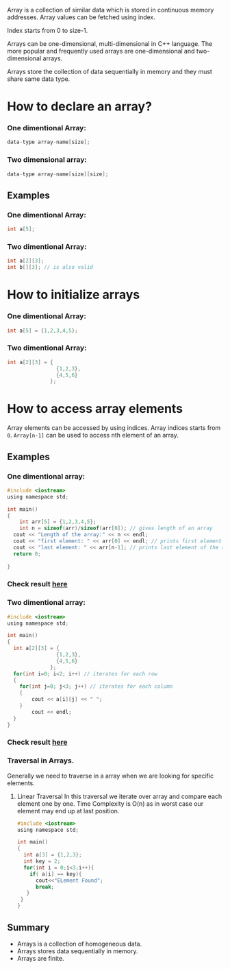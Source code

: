 Array is a collection of similar data which is stored in continuous memory addresses. Array values can be fetched using index. 

Index starts from 0 to size-1.

Arrays can be one-dimensional, multi-dimensional in C++ language. The more popular and frequently used arrays are one-dimensional and two-dimensional arrays.

Arrays store the collection of data sequentially in memory and they must share same data type.

# How to declare an array?

### One dimentional Array:

```c
data-type array-name[size];
```

### Two dimensional array:

```c
data-type array-name[size][size];
```

## Examples

### One dimentional Array:

```c
int a[5];
```

### Two dimentional Array:

```c
int a[2][3];
int b[][3]; // is also valid
```

# How to initialize arrays

### One dimentional Array:

```c
int a[5] = {1,2,3,4,5};
```

### Two dimentional Array:

```c
int a[2][3] = {
                {1,2,3},
                {4,5,6}
              };
```

# How to access array elements

Array elements can be accessed by using indices. Array indices starts from `0`.  `Array[n-1]` can be used to access nth element of an array.

## Examples

### One dimentional array:

```c
#include <iostream>
using namespace std;

int main() 
{
    int arr[5] = {1,2,3,4,5};
    int n = sizeof(arr)/sizeof(arr[0]); // gives length of an array
  cout << "Length of the array:" << n << endl;
  cout << "first element: " << arr[0] << endl; // prints first element of the array
  cout << "last element: " << arr[n-1]; // prints last element of the array
  return 0;
  
}

```
### Check result [here](https://onecompiler.com/cpp/3vmbf4ed9)

### Two dimentional array:

```c
#include <iostream>
using namespace std;

int main() 
{
  int a[2][3] = {
                {1,2,3},
                {4,5,6}
              };
  for(int i=0; i<2; i++) // iterates for each row
  {
    for(int j=0; j<3; j++) // iterates for each column
    {
        cout << a[i][j] << " ";
    }
        cout << endl;
  }   
}
```
### Check result [here](https://onecompiler.com/cpp/3vmbfbbzg)

### Traversal in Arrays.
  Generally we need to traverse in a array when we are looking for 
  specific elements.
  
  1. Linear Traversal 
      In this traversal we iterate over array and compare each element one
      by one.
      Time Complexity is O(n) as in worst case our element may end up at 
      last position.
      
      ```c
      #include <iostream>
      using namespace std;

      int main() 
      {
        int a[3] = {1,2,3};
        int key = 2;
        for(int i = 0;i<3;i++){
          if( a[i] == key){
            cout<<"ELement Found";
            break;
         }
       }
      }
      
      ```
      
 
## Summary

* Arrays is a collection of homogeneous data.
* Arrays stores data sequentially in memory.
* Arrays are finite.

